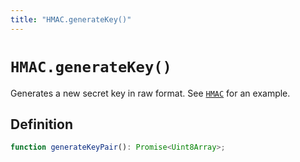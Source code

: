 ```yaml
---
title: "HMAC.generateKey()"
---
```


# `HMAC.generateKey()`

Generates a new secret key in raw format. See [`HMAC`](/reference/crypto/HMAC) for an example.

## Definition

```ts
function generateKeyPair(): Promise<Uint8Array>;
```
